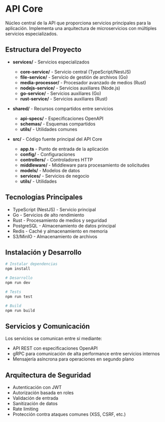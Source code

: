 # API Core

Núcleo central de la API que proporciona servicios principales para la aplicación. Implementa una arquitectura de microservicios con múltiples servicios especializados.

## Estructura del Proyecto

- **services/** - Servicios especializados
  - **core-service/** - Servicio central (TypeScript/NestJS)
  - **file-service/** - Servicio de gestión de archivos (Go)
  - **media-processor/** - Procesador avanzado de medios (Rust)
  - **nodejs-service/** - Servicios auxiliares (Node.js)
  - **go-service/** - Servicios auxiliares (Go)
  - **rust-service/** - Servicios auxiliares (Rust)

- **shared/** - Recursos compartidos entre servicios
  - **api-specs/** - Especificaciones OpenAPI
  - **schemas/** - Esquemas compartidos
  - **utils/** - Utilidades comunes

- **src/** - Código fuente principal del API Core
  - **app.ts** - Punto de entrada de la aplicación
  - **config/** - Configuraciones
  - **controllers/** - Controladores HTTP
  - **middleware/** - Middleware para procesamiento de solicitudes
  - **models/** - Modelos de datos
  - **services/** - Servicios de negocio
  - **utils/** - Utilidades

## Tecnologías Principales

- TypeScript (NestJS) - Servicio principal
- Go - Servicios de alto rendimiento
- Rust - Procesamiento de medios y seguridad
- PostgreSQL - Almacenamiento de datos principal
- Redis - Caché y almacenamiento en memoria
- S3/MinIO - Almacenamiento de archivos

## Instalación y Desarrollo

```bash
# Instalar dependencias
npm install

# Desarrollo
npm run dev

# Tests
npm run test

# Build
npm run build
```

## Servicios y Comunicación

Los servicios se comunican entre sí mediante:
- API REST con especificaciones OpenAPI
- gRPC para comunicación de alta performance entre servicios internos
- Mensajería asíncrona para operaciones en segundo plano

## Arquitectura de Seguridad

- Autenticación con JWT
- Autorización basada en roles
- Validación de entrada
- Sanitización de datos
- Rate limiting
- Protección contra ataques comunes (XSS, CSRF, etc.)